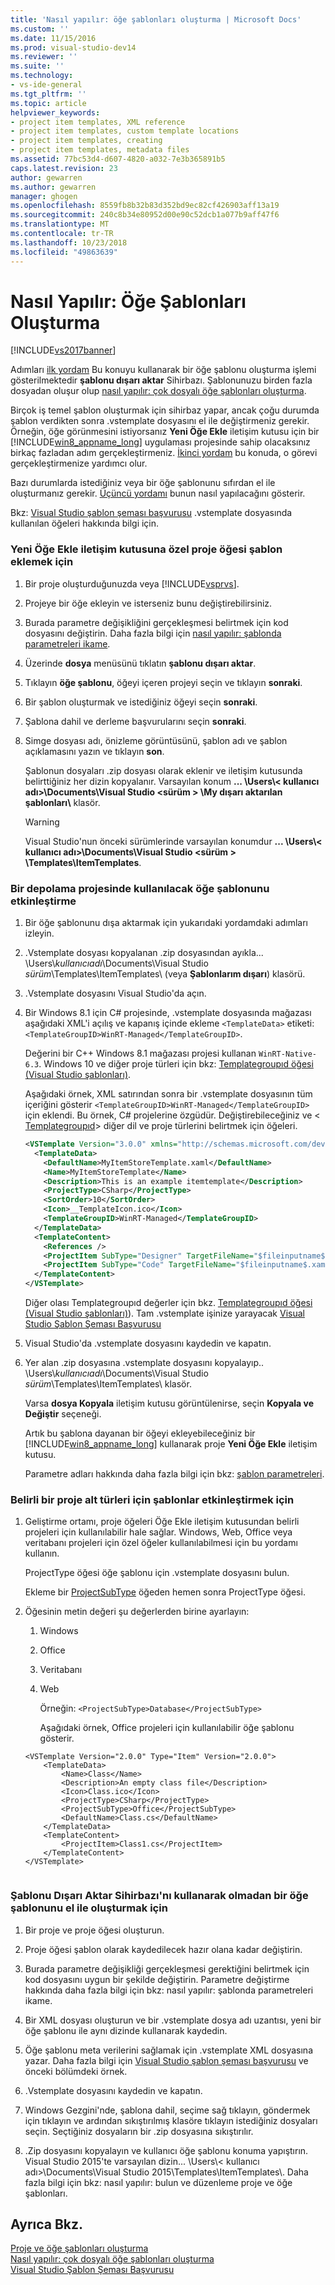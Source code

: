 ```yaml
---
title: 'Nasıl yapılır: öğe şablonları oluşturma | Microsoft Docs'
ms.custom: ''
ms.date: 11/15/2016
ms.prod: visual-studio-dev14
ms.reviewer: ''
ms.suite: ''
ms.technology:
- vs-ide-general
ms.tgt_pltfrm: ''
ms.topic: article
helpviewer_keywords:
- project item templates, XML reference
- project item templates, custom template locations
- project item templates, creating
- project item templates, metadata files
ms.assetid: 77bc53d4-d607-4820-a032-7e3b365891b5
caps.latest.revision: 23
author: gewarren
ms.author: gewarren
manager: ghogen
ms.openlocfilehash: 8559fb8b32b83d352bd9ec82cf426903aff13a19
ms.sourcegitcommit: 240c8b34e80952d00e90c52dcb1a077b9aff47f6
ms.translationtype: MT
ms.contentlocale: tr-TR
ms.lasthandoff: 10/23/2018
ms.locfileid: "49863639"
---
```

# <a name="how-to-create-item-templates"></a>Nasıl Yapılır: Öğe Şablonları Oluşturma
[!INCLUDE[vs2017banner](../includes/vs2017banner.md)]

Adımları [ilk yordam](../ide/how-to-create-item-templates.md#export_template) Bu konuyu kullanarak bir öğe şablonu oluşturma işlemi gösterilmektedir **şablonu dışarı aktar** Sihirbazı. Şablonunuzu birden fazla dosyadan oluşur olup [nasıl yapılır: çok dosyalı öğe şablonları oluşturma](../ide/how-to-create-multi-file-item-templates.md).  
  
 Birçok iş temel şablon oluşturmak için sihirbaz yapar, ancak çoğu durumda şablon verdikten sonra .vstemplate dosyasını el ile değiştirmeniz gerekir. Örneğin, öğe görünmesini istiyorsanız **Yeni Öğe Ekle** iletişim kutusu için bir [!INCLUDE[win8_appname_long](../includes/win8-appname-long-md.md)] uygulaması projesinde sahip olacaksınız birkaç fazladan adım gerçekleştirmeniz. [İkinci yordam](../ide/how-to-create-item-templates.md#modify_template) bu konuda, o görevi gerçekleştirmenize yardımcı olur.  
 
 Bazı durumlarda istediğiniz veya bir öğe şablonunu sıfırdan el ile oluşturmanız gerekir. [Üçüncü yordamı](../ide/how-to-create-item-templates.md#create_template) bunun nasıl yapılacağını gösterir.  
  
 Bkz: [Visual Studio şablon şeması başvurusu](../extensibility/visual-studio-template-schema-reference.md) .vstemplate dosyasında kullanılan öğeleri hakkında bilgi için.  
  
### <a name="to-add-a-custom-project-item-template-to-the-add-new-item-dialog-box"></a>Yeni Öğe Ekle iletişim kutusuna özel proje öğesi şablon eklemek için  
  
1.  Bir proje oluşturduğunuzda veya [!INCLUDE[vsprvs](../includes/vsprvs-md.md)].  
  
2.  Projeye bir öğe ekleyin ve isterseniz bunu değiştirebilirsiniz.  
  
3.  Burada parametre değişikliğini gerçekleşmesi belirtmek için kod dosyasını değiştirin. Daha fazla bilgi için [nasıl yapılır: şablonda parametreleri ikame](../ide/how-to-substitute-parameters-in-a-template.md).  
  
4.  Üzerinde **dosya** menüsünü tıklatın **şablonu dışarı aktar**.  
  
5.  Tıklayın **öğe şablonu**, öğeyi içeren projeyi seçin ve tıklayın **sonraki**.  
  
6.  Bir şablon oluşturmak ve istediğiniz öğeyi seçin **sonraki**.  
  
7.  Şablona dahil ve derleme başvurularını seçin **sonraki**.  
  
8.  Simge dosyası adı, önizleme görüntüsünü, şablon adı ve şablon açıklamasını yazın ve tıklayın **son**.  
  
     Şablonun dosyaları .zip dosyası olarak eklenir ve iletişim kutusunda belirttiğiniz her dizin kopyalanır. Varsayılan konum **... \Users\\< kullanıcı adı\>\Documents\Visual Studio \<sürüm > \My dışarı aktarılan şablonları\\**  klasör.  
  
    > [!WARNING]
    >  Visual Studio'nun önceki sürümlerinde varsayılan konumdur **... \Users\\< kullanıcı adı\>\Documents\Visual Studio \<sürüm > \Templates\ItemTemplates**.  
  
### <a name="to-enable-the-item-template-to-be-used-in-a-store-project"></a>Bir depolama projesinde kullanılacak öğe şablonunu etkinleştirme  
  
1. Bir öğe şablonunu dışa aktarmak için yukarıdaki yordamdaki adımları izleyin.  
  
2. .Vstemplate dosyası kopyalanan .zip dosyasından ayıkla... \Users\\*kullanıcıadı*\Documents\Visual Studio *sürüm*\Templates\ItemTemplates\ (veya **Şablonlarım dışarı**) klasörü.  
  
3. .Vstemplate dosyasını Visual Studio'da açın.  
  
4. Bir Windows 8.1 için C# projesinde, .vstemplate dosyasında mağazası aşağıdaki XML'i açılış ve kapanış içinde ekleme `<TemplateData>` etiketi: `<TemplateGroupID>WinRT-Managed</TemplateGroupID>`.  
  
    Değerini bir C++ Windows 8.1 mağazası projesi kullanan `WinRT-Native-6.3`. Windows 10 ve diğer proje türleri için bkz: [Templategroupıd öğesi (Visual Studio şablonları)](../extensibility/templategroupid-element-visual-studio-templates.md).  
  
    Aşağıdaki örnek, XML satırından sonra bir .vstemplate dosyasının tüm içeriğini gösterir `<TemplateGroupID>WinRT-Managed</TemplateGroupID>` için eklendi. Bu örnek, C# projelerine özgüdür. Değiştirebileceğiniz <ProjectTpe> ve \< [Templategroupıd](../extensibility/templategroupid-element-visual-studio-templates.md)> diğer dil ve proje türlerini belirtmek için öğeleri.  
  
   ```xml  
   <VSTemplate Version="3.0.0" xmlns="http://schemas.microsoft.com/developer/vstemplate/2005" Type="Item">  
     <TemplateData>  
       <DefaultName>MyItemStoreTemplate.xaml</DefaultName>  
       <Name>MyItemStoreTemplate</Name>  
       <Description>This is an example itemtemplate</Description>  
       <ProjectType>CSharp</ProjectType>  
       <SortOrder>10</SortOrder>  
       <Icon>__TemplateIcon.ico</Icon>  
       <TemplateGroupID>WinRT-Managed</TemplateGroupID>  
     </TemplateData>  
     <TemplateContent>  
       <References />  
       <ProjectItem SubType="Designer" TargetFileName="$fileinputname$.xaml" ReplaceParameters="true">MyItemTemplate.xaml</ProjectItem>  
       <ProjectItem SubType="Code" TargetFileName="$fileinputname$.xaml.cs" ReplaceParameters="true">MyItemTemplate.xaml.cs</ProjectItem>  
     </TemplateContent>  
   </VSTemplate>  
   ```  
  
    Diğer olası Templategroupıd değerler için bkz. [Templategroupıd öğesi (Visual Studio şablonları)](../extensibility/templategroupid-element-visual-studio-templates.md)). Tam .vstemplate işinize yarayacak [Visual Studio Şablon Şeması Başvurusu](../extensibility/visual-studio-template-schema-reference.md)  
  
5. Visual Studio'da .vstemplate dosyasını kaydedin ve kapatın.  
  
6. Yer alan .zip dosyasına .vstemplate dosyasını kopyalayıp.. \Users\\*kullanıcıadı*\Documents\Visual Studio *sürüm*\Templates\ItemTemplates\ klasör.  
  
    Varsa **dosya Kopyala** iletişim kutusu görüntülenirse, seçin **Kopyala ve Değiştir** seçeneği.  
  
   Artık bu şablona dayanan bir öğeyi ekleyebileceğiniz bir [!INCLUDE[win8_appname_long](../includes/win8-appname-long-md.md)] kullanarak proje **Yeni Öğe Ekle** iletişim kutusu.  
  
   Parametre adları hakkında daha fazla bilgi için bkz: [şablon parametreleri](../ide/template-parameters.md).  
  
### <a name="to-enable-templates-for-specific-project-sub-types"></a>Belirli bir proje alt türleri için şablonlar etkinleştirmek için  
  
1. Geliştirme ortamı, proje öğeleri Öğe Ekle iletişim kutusundan belirli projeleri için kullanılabilir hale sağlar. Windows, Web, Office veya veritabanı projeleri için özel öğeler kullanılabilmesi için bu yordamı kullanın.  
  
    ProjectType öğesi öğe şablonu için .vstemplate dosyasını bulun.  
  
    Ekleme bir [ProjectSubType](../extensibility/projectsubtype-element-visual-studio-templates.md) öğeden hemen sonra ProjectType öğesi.  
  
2. Öğesinin metin değeri şu değerlerden birine ayarlayın:  
  
   1. Windows  
  
   2. Office  
  
   3. Veritabanı  
  
   4. Web  
  
      Örneğin: `<ProjectSubType>Database</ProjectSubType>`  
  
      Aşağıdaki örnek, Office projeleri için kullanılabilir öğe şablonu gösterir.  
  
   ```  
   <VSTemplate Version="2.0.0" Type="Item" Version="2.0.0">  
       <TemplateData>  
           <Name>Class</Name>  
           <Description>An empty class file</Description>  
           <Icon>Class.ico</Icon>  
           <ProjectType>CSharp</ProjectType>  
           <ProjectSubType>Office</ProjectSubType>  
           <DefaultName>Class.cs</DefaultName>  
       </TemplateData>  
       <TemplateContent>  
           <ProjectItem>Class1.cs</ProjectItem>  
       </TemplateContent>  
   </VSTemplate>  
  
   ```  
  
### <a name="to-manually-create-an-item-template-without-using-the-export-template-wizard"></a>Şablonu Dışarı Aktar Sihirbazı'nı kullanarak olmadan bir öğe şablonunu el ile oluşturmak için  
  
1.  Bir proje ve proje öğesi oluşturun.  
  
2.  Proje öğesi şablon olarak kaydedilecek hazır olana kadar değiştirin.  
  
3.  Burada parametre değişikliği gerçekleşmesi gerektiğini belirtmek için kod dosyasını uygun bir şekilde değiştirin. Parametre değiştirme hakkında daha fazla bilgi için bkz: nasıl yapılır: şablonda parametreleri ikame.  
  
4.  Bir XML dosyası oluşturun ve bir .vstemplate dosya adı uzantısı, yeni bir öğe şablonu ile aynı dizinde kullanarak kaydedin.  
  
5.  Öğe şablonu meta verilerini sağlamak için .vstemplate XML dosyasına yazar. Daha fazla bilgi için [Visual Studio şablon şeması başvurusu](../extensibility/visual-studio-template-schema-reference.md) ve önceki bölümdeki örnek.  
  
6.  .Vstemplate dosyasını kaydedin ve kapatın.  
  
7.  Windows Gezgini'nde, şablona dahil, seçime sağ tıklayın, göndermek için tıklayın ve ardından sıkıştırılmış klasöre tıklayın istediğiniz dosyaları seçin. Seçtiğiniz dosyaların bir .zip dosyasına sıkıştırılır.  
  
8.  .Zip dosyasını kopyalayın ve kullanıcı öğe şablonu konuma yapıştırın. Visual Studio 2015'te varsayılan dizin... \Users\\< kullanıcı adı\>\Documents\Visual Studio 2015\Templates\ItemTemplates\\. Daha fazla bilgi için bkz: nasıl yapılır: bulun ve düzenleme proje ve öğe şablonları.  
  
## <a name="see-also"></a>Ayrıca Bkz.  
 [Proje ve öğe şablonları oluşturma](../ide/creating-project-and-item-templates.md)   
 [Nasıl yapılır: çok dosyalı öğe şablonları oluşturma](../ide/how-to-create-multi-file-item-templates.md)   
 [Visual Studio Şablon Şeması Başvurusu](../extensibility/visual-studio-template-schema-reference.md)